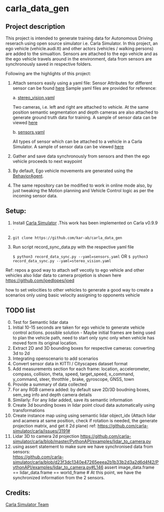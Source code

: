 # carla_data_gen


## Project description

This project is intended to generate training data for Autonomous Driving reserach using open source simulator i.e. Carla Simulator. 
In this project, an ego vehicle (vehicle.audi.tt) and other actors (vehicles / walking persons) are added to the simualtion. Sensors are attached to the ego vehicle and as the ego vehicle travels around in the environment, data from sensors are synchronously saved in respective folders. 
    
Following are the highlights of this project: 
    
1. Attach sensors easily using a yaml file: 
    Sensor Attributes for different sensor can be found [here](https://carla.readthedocs.io/en/0.9.9/ref_sensors/)
    Sample yaml files are provided for reference: 
    
    a. [stereo_vision.yaml](../blob/main/stereo_vision.yaml) 
        
    Two cameras, i.e. left and right are attached to vehicle. At the same position semantic segmentation and depth cameras are also attached to generate ground truth data for training. A sample of sensor data can be viewed [here](..blob/main/episodes/2021-05-14_00-06-47)
        
    b. [sensors.yaml](../blob/main/sensors.yaml)
    
    All types of sensor which can be attached to a vehicle in a Carla Simulator. A sample of sensor data can be viewed [here](..blob/main/episodes/2021-05-14_00-08-23)
    
3. Gather and save data synchronously from sensors and then the ego vehicle proceeds to next waypoint
4. By default, Ego vehicle movements are generated using the [BehaviorAgent](../blob/main/configure_agents/navigation/behavior_agent.py).
5. The same repository can be modified to work in online mode also, by just tweaking the Motion planning and Vehicle Control logic as per the incoming sensor data. 

## Setup:

1. Install [Carla Simulator](https://carla.org/2020/04/22/release-0.9.9/) .This work has been implemented on Carla v0.9.9 .
2. `git clone https://github.com/kar-ab/carla_data_gen`
3. Run script record_sync_data.py with the respective yaml file

    `$ python3 record_data_sync.py --yaml=sensors.yaml`  OR `$ python3 record_data_sync.py --yaml=stereo_vision.yaml`

Ref: repos
a good way to attach self vecotiy to ego vehicle and other vehicles
also lidar data to camera projetion is shown here 
https://github.com/joedlopes/joed

how to set velocities to other vehicles to generate a good way to create a scenarios only using basic velocity assigning to opponents vehicle

## TODO list

0. Test for Semantic lidar data
1. Initial 10-15 seconds are taken for ego vehicle to generate vehicle control actions. possible solution - Maybe initial frames are being used to plan the vehicle path, need to start only sync only when vehicle has moved form its original location. 
2. Extract 2D and 3D bounding boxes for respective cameras: converting 3d to 2d
3. Integrating openscenario to add scenarios
4. Convert sensor data in KITTI / Cityscapes dataset format
5. Add measurements section for each frame: 
    location, accelerometer, compass, collision, theta, speed, target_speed, x_command, y_command, steer, throtthle , brake, gyroscope, GNSS, town
6. Provide a summary of data collected
7. For any RGB camera added: by default save 2D/3D boudning boxes, sem_seg info and depth camera details
8. Similarly: For any lidar added, save its semantic information
9. Create 3d bounding boxes in lidar point cloud data automatically using transformations
10. Create instance map using using semantic lidar object_idx (Attach lidar and acamera at same position, check if rotation is needed, the generate projection matrix, and get it 2d plane) ref: https://github.com/carla-simulator/carla/issues/3191#
11. Lidar 3D to camera 2d projection https://github.com/carla-simulator/carla/blob/master/PythonAPI/examples/lidar_to_camera.py
12. using assert statement to make sure we have synchronised data from sensors:  
           https://github.com/carla-simulator/carla/blob/d23f3dc1340e47265eeea2b1b33b2d3a2d6d4f42/PythonAPI/examples/lidar_to_camera.py#L146
           assert image_data.frame == lidar_data.frame == world_frame
           # At this point, we have the synchronized information from the 2 sensors.
## Credits: 

[Carla Simulator Team](https://carla.org/)
